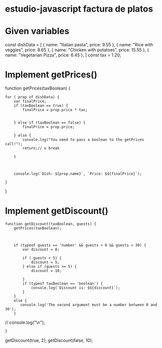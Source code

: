 # estudio-javascript factura de platos

# Given variables
const dishData = [
    {
        name: "Italian pasta",
        price: 9.55
    },
    {
        name: "Rice with veggies",
        price: 8.65
    },
    {
        name: "Chicken with potatoes",
        price: 15.55
    },
    {
        name: "Vegetarian Pizza",
        price: 6.45
    },
]
const tax = 1.20;


# Implement getPrices()
function getPrices(taxBoolean) {
   
    for ( prop of dishData) {
        var finalPrice;
        if (taxBoolean == true) {
            finalPrice = prop.price * tax;
        
            
        } else if (taxBoolean == false) {
            finalPrice = prop.price;
        
        } else {
            console.log("You need to pass a boolean to the getPrices call!");
            return;// o break
                
        }
            
    
    
        console.log(`Dish: ${prop.name}`, `Price: $${finalPrice}`);
       
    } 

}
  
    


# Implement getDiscount()
    function getDiscount(taxBoolean, guests) {
        getPrices(taxBoolean);

          
    
        if (typeof guests == 'number' && guests > 0 && guests < 30) {
            var discount = 0;

            if ( guests < 5) {
                discount = 5;
            } else if (guests >= 5) {
                discount = 10;

            }
            if (typeof taxBoolean == 'boolean') {
                console.log(`Discount is: $${discount}`);
            }
        }
        else {
           console.log('The second argument must be a number between 0 and 30');
        }

  // console.log("\n");
    
    }



getDiscount(true, 2);
getDiscount(false, 10);

